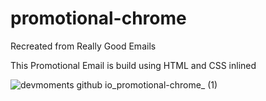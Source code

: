 # promotional-chrome

Recreated from Really Good Emails

This Promotional Email is build using HTML and CSS inlined

![devmoments github io_promotional-chrome_ (1)](https://user-images.githubusercontent.com/108278982/202372550-210289bd-05a6-47db-8215-864b6e2ec9d7.png)
